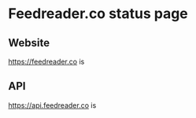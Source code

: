 # Feedreader.co status page
## Website
https://feedreader.co is <div id=website-status></div>
## API
https://api.feedreader.co is <div id=api-status></div>
[]('/status.js')
